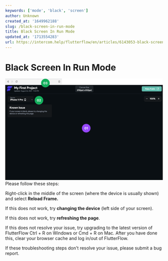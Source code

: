 ```yaml
---
keywords: ['mode', 'black', 'screen']
author: Unknown
created_at: '1649962188'
slug: /black-screen-in-run-mode
title: Black Screen In Run Mode
updated_at: '1713554283'
url: https://intercom.help/flutterflow/en/articles/6143053-black-screen-in-run-mode
---
```

# Black Screen In Run Mode

![](../../assets/20250430121528287666.png)
Please follow these steps:

Right-click in the middle of the screen (where the device is usually shown) and select **Reload Frame.**

If this does not work, try **changing the device** (left side of your screen).

If this does not work, try **refreshing the page**.

If this does not resolve your issue, try upgrading to the latest version of FlutterFlow Ctrl + R on Windows or Cmd + R on Mac. After you have done this, clear your browser cache and log in/out of FlutterFlow.

If these troubleshooting steps don't resolve your issue, please submit a bug report.
